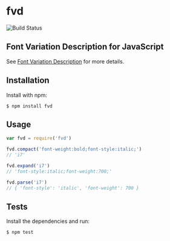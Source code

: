 # fvd

![Build Status](https://circleci.com/gh/percolate/fvd.png?circle-token=d8514e93933f9eedca564123124444aa69ff6a11)

## Font Variation Description for JavaScript

See [Font Variation Description](https://github.com/typekit/fvd) for more details.

## Installation

Install with npm:

```
$ npm install fvd
```

## Usage

```js
var fvd = require('fvd')

fvd.compact('font-weight:bold;font-style:italic;')
// 'i7'

fvd.expand('i7')
// 'font-style:italic;font-weight:700;'

fvd.parse('i7')
// { 'font-style': 'italic', 'font-weight': 700 }
```

## Tests

Install the dependencies and run:

```
$ npm test
```
